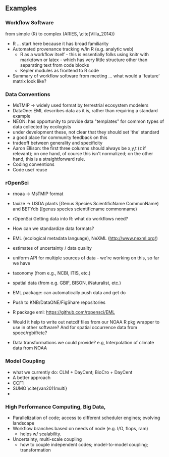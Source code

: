 ## Examples

### Workflow Software

from simple (R) to complex (ARIES, \cite{Villa_2014}) 

* R ... start here because it has broad familiarity
 * Automated provenance tracking w/in R (e.g. analytic web)
    * R as a workflow itself - this is essentially folks using knitr with markdown or latex - which has very little structure other than separating text from code blocks
    * Kepler modules as frontend to R code
* Summary of workflow software from meeting ... what would a 'feature' matrix look like?


### Data Conventions
 * MsTMIP -> widely used format by terrestrial ecosystem modelers
 * DataOne: EML describes data as it is, rather than requiring a standard example
 * NEON: has opportunity to provide data "templates" for common types of data collected by ecologists 
  * under development these, not clear that they should set 'the' standard
  * a good place for community feedback on this
  * tradeoff between generality and specificity
 * Aaron Ellison: the first three columns should always be x,y,t (z if relevant); on one hand, of course this isn't normalized; on the other hand, this is a straightforward rule.
* Coding conventions
* Code use/ reuse

### rOpenSci
 * rnoaa -> MsTMIP format
 * taxize -> USDA plants [Genus Species ScientificName CommonName) and BETYdb ([genus species scientificname commonname)  

* rOpenSci Getting data into R: what do workflows need?
 * How can we standardize data formats?
 * EML (ecological metadata language), NeXML (http://www.nexml.org/)
 * estimates of uncertainty / data quality
 * uniform API for multiple sources of data - we're working on this, so far we have 
  * taxonomy (from e.g., NCBI, ITIS, etc.)
  * spatial data (from e.g. GBIF, BISON, iNaturalist, etc.)
 * EML package: can automatically push data and get do
  * Push to KNB/DataONE/FigShare repositories
  * R package eml: https://github.com/ropensci/EML
 * Would it help to write out netcdf files from our NOAA R pkg wrapper to use in other software? And for spatial occurrence data from spocc/rgbif/etc?
 * Data transformations we could provide? e.g, Interpolation of climate data from NOAA


### Model Coupling

* what we currently do: CLM + DayCent; BioCro + DayCent
* A better approach
 * CCF1
 * SUMO \cite{van2011multi}
 * 

### High Performance Computing, Big Data, 
   * Parallelization of code; access to different scheduler engines; evolving landscape
   * Workflow branches based on needs of node (e.g. I/O, flops, ram)
     * helps w/ scalability. 
   * Uncertainty, multi-scale coupling
     * how to couple independent codes; model-to-model coupling; transformation
